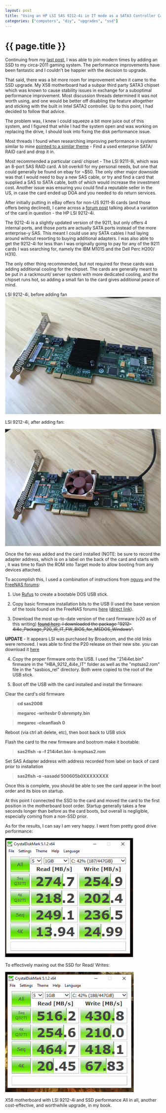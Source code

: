 ```yaml
---
layout: post
title: "Using an HP LSI SAS 9212-4i in IT mode as a SATA3 Controller Card"
categories: ["computers", "diy", "upgrades", "ssd"]
---
```


{{ page.title }}
================

Continuing from my [last post](/upgrading-an-intel-X58-gaming-system-to-ssd), I was able to join modern times by adding an SSD to my circa-2011 gaming system. The performance improvements have been fantastic and I couldn't be happier with the decision to upgrade.

That said, there was a bit more room for improvement when it came to the SSD upgrade. My X58 motherboard had a subpar third party SATA3 chipset which was known to cause stability issues in exchange for a suboptimal performance improvement. Most discussion threads determined it was not worth using, and one would be better off disabling the feature altogether and sticking with the built in Intel SATA2 controller. Up to this point, I had decided to follow that advice.

The problem was, I knew I could squeeze a bit more juice out of this system, and I figured that while I had the system open and was working on replacing the drive, I should look into fixing the disk performance issue.

Most threads I found when researching improving performance in systems similar to mine [pointed to a similar theme](https://hardforum.com/threads/hba-recommendation-for-x58-system.1825738/) - Find a used enterprise SATA/ RAID card and drop it in.

Most recommended a particular card/ chipset - The LSI 9211-8i, which was an 8-port SAS RAID card. A bit overkill for my personal needs, but one that could generally be found on ebay for ~$50. The only other major downside was that I would need to buy a new SAS cable, or try and find a card that supplied a SAS to SATA cable, both of which would increase the investment cost. Another issue was ensuring you could find a reputable seller in the US, in case the card ended up DOA and you needed to do return services.

After initially putting in eBay offers for non-US 9211-8i cards (and those offers being declined), I came across a [forum post](https://forums.freenas.org/index.php?threads/hp-sas92124i.30412/) talking about a variation of the card in question - the HP LSI 9212-4i.

The 9212-4i is a slightly updated version of the 9211, but only offers 4 internal ports, and those ports are actually SATA ports instead of the more enterprise-y SAS. This meant I could use any SATA cables I had laying around without resorting to buying additional adapters. I was also able to get the 9212-4i for less than I was originally going to pay for any of the 9211 cards I was searching for, namely the IBM M1015 and the Dell Perc H200/ H310.

The only other thing recommended, but not required for these cards was adding additional cooling for the chipset. The cards are generally meant to be put in a rackmount/ server system with more dedicated cooling, and the chipset runs hot, so adding a small fan to the card gives additional peace of mind.

LSI 9212-4i, before adding fan
![lsi-9212-4i-1](/media/images/lsi-9212-4i-1-700.jpg "LSI 9212-4i card")

LSI 9212-4i, after adding fan:

![lsi-9212-4i-2-](/media/images/lsi-9212-4i-2-700.jpg "LSI 9212-4i card with attached cooling fan")

Once the fan was added and the card installed (NOTE: be sure to record the adapter address, which is on a label on the back of the card and starts with , it was time to flash the ROM into Target mode to allow booting from any devices attached.

To accomplish this, I used a combination of instructions from [nguvu](https://nguvu.org/freenas/Convert-LSI-HBA-card-to-IT-mode/) and the [FreeNAS forums](https://forums.freenas.org/index.php?threads/hp-sas92124i.30412/):

1) Use [Rufus](https://rufus.akeo.ie/) to create a bootable DOS USB stick.

2) Copy basic firmware installation bits to the USB (I used the base version of the tools found on the FreeNAS forums [here](https://forums.freenas.org/index.php?threads/hp-sas92124i.30412/) ([direct link](http://www.mediafire.com/download/9i8c85u4iuanf9h/HP_92124i_IT_FW_P16.zip)).

3) Download the most up-to-date version of the card firmware (v20 as of this writing) ~~[found here](http://www.avagotech.com/products/storage/host-bus-adapters/sas-9212-4i4e#downloads). I downloaded the package "9212-4i4e_Package_P20_IR_IT_FW_BIOS_for_MSDOS_Windows".~~

**UPDATE** - It appears LSI was purchased by Broadcom, and the old links were removed. I was able to find the P20 release on their new site. you can download it [here](https://docs.broadcom.com/docs/9212_4i4e_Package_P20_IR_IT_FW_BIOS_for_MSDOS_Windows.zip)

4) Copy the proper firmware onto the USB. I used the "214i4et.bin" firmware in the "HBA_9212_4i4e_IT" folder as well as the "mptsas2.rom" file in the "sasbios_rel" directory. Both were copied to the root of the USB stick.

5) Boot off the USB with the card installed and install the firmware:

Clear the card's old firmware

<blockquote><strong>cd sas2008</strong></blockquote>
<blockquote><strong>megarec -writesbr 0 sbrempty.bin</strong></blockquote>
<blockquote><strong>megarec -cleanflash 0</strong></blockquote>

Reboot (via ctrl alt delete, etc), then boot back to USB stick

Flash the card to the new firmware and bootrom make it bootable:

<blockquote><strong>sas2flsh -o -f 214i4et.bin -b mptsas2.rom</strong></blockquote>

Set SAS Adapter address with address recorded from label on back of card prior to installation

<blockquote><strong>sas2flsh -o -sasadd 500605b0XXXXXXXX</strong></blockquote>

Once this is complete, you should be able to see the card appear in the boot order and its bios on startup.

At this point I connected the SSD to the card and moved the card to the first position in the motherboard boot order. Startup generally takes a few seconds longer than before as the card boots, but overall is negligible, especially coming from a non-SSD prior.

As for the results, I can say I am very happy. I went from pretty good drive performance:

![SSD Post-ACHI-latest-intel-driver](/media/images/ssd-post-achi-latest-intel-driver.png "X58 motherboard with Intel SATA2 and SSD performance")

To effectively maxing out the SSD for Read/ Writes:

![SSD Post-ACHI-latest-intel-driver](/media/images/ssd-post-lsi-card.png "X58 motherboard with LSI 9212-4i and SSD performance")

X58 motherboard with LSI 9212-4i and SSD performance
All in all, another cost-effective, and worthwhile upgrade, in my book.
